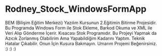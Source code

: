 # Rodney_Stock_WindowsFormApp
BEM (Bilişim Eğitim Merkezi) Yazılım Kursunun 2.Eğitimin Bitirme Projesidir. Bu Programda Windows Form ile Stok Ekleme, Barkod Okuma ve XML ile Veri Alıp Gönderme İçerir. Kısacası Stok Programıdır. Bu Projeyi Yapmak da Azıcık  Zorlanmış Olabilirim Ama Yapabildiğim Kadarını Yaptım. Teknik Hatalar Çıkabilir. Onun İçin Kusura Bakmayın. Umarım Projemi Beğenirsiniz. :) :) :)

